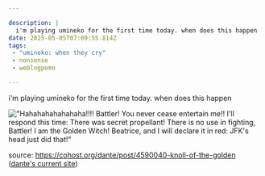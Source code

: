 ```yaml
---

description: |
  i'm playing umineko for the first time today. when does this happen
date: 2025-05-05T07:09:55.814Z
tags:
 - "umineko: when they cry"
 - nonsense
 - weblogpomo

---
```

i'm playing umineko for the first time today. when does this happen

!["Hahahahahahahaha!!!! Battler! You never cease entertain me!! I'll respond this time: There was secret propellant! There is no use in fighting, Battler! I am the Golden Witch! Beatrice, and I will declare it in red: JFK's head just did that!"](https://cdn.ewie.online/20250505070248-IMG_1374.jpeg)

source: <https://cohost.org/dante/post/4590040-knoll-of-the-golden> ([dante's current site](https://blog.dante.cool/))

